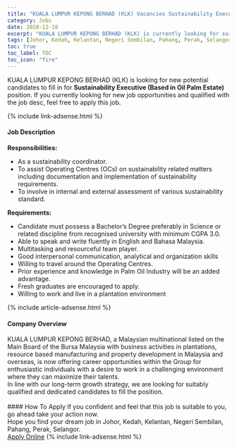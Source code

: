 ```yaml
---
title: "KUALA LUMPUR KEPONG BERHAD (KLK) Vacancies Sustainability Executive (Based in Oil Palm Estate)" 
category: Jobs 
date: 2020-12-10 
excerpt: "KUALA LUMPUR KEPONG BERHAD (KLK) is currently looking for suitable person to fill in the Sustainability Executive (Based in Oil Palm Estate) which positioned at Johor, Kedah, Kelantan, Negeri Sembilan, Pahang, Perak, Selangor" 
tags: [Johor, Kedah, Kelantan, Negeri Sembilan, Pahang, Perak, Selangor] 
toc: true 
toc_label: TOC 
toc_icon: "fire" 
--- 
```


<p>KUALA LUMPUR KEPONG BERHAD (KLK) is looking for new potential candidates to fill in for <b>Sustainability Executive (Based in Oil Palm Estate)</b> position. If you currently looking for new job opportunities and qualified with the job desc, feel free to apply this job.
</p>{% include link-adsense.html %} 
<div><div><div><h4>Job Description</h4></div></div><div><div><span><div><div><strong>Responsibilities:</strong></div><div><ul><li>As a sustainability coordinator.</li><li>To assist Operating Centres (OCs) on sustainability related matters including documentation and implementation of sustainability requirements.&#160;</li><li>To involve in internal and external assessment of various sustainability standard.</li></ul><div><strong>Requirements:</strong></div><ul><li>Candidate must possess a Bachelor&#8217;s Degree preferably in Science or related discipline from recognised university with minimum CGPA 3.0.</li><li>Able to speak and write fluently in English and Bahasa Malaysia.</li><li>Multitasking and resourceful team player.</li><li>Good interpersonal communication, analytical and organization skills</li><li>Willing to travel around the Operating Centres.</li><li>Prior experience and knowledge in Palm Oil Industry will be an added advantage.</li><li>Fresh graduates are encouraged to apply.</li><li>Willing to work and live in a plantation environment</li></ul></div></div></span></div></div></div> 
{% include article-adsense.html %} 
<div><div><div><h4>Company Overview</h4></div></div><div><div><span><div><div>
	KUALA LUMPUR KEPONG BERHAD, a Malaysian multinational listed on the Main Board of the Bursa Malaysia with business activities in plantations, resource based manufacturing and property development in Malaysia and overseas, is now offering career opportunities within the Group for enthusiastic individuals with a desire to work in a challenging environment where they can maximize their talents.</div>
<div>
	In line with our long-term growth strategy, we are looking for suitably qualified and dedicated candidates to fill the position.<br>
	&#160;</div></div></span></div></div></div> 
#### How To Apply 
If you confident and feel that this job is suitable to you, go ahead take your action now. <br/> 
Hope you find your dream job in Johor, Kedah, Kelantan, Negeri Sembilan, Pahang, Perak, Selangor. <br/> 
<a href="https://www.jobstreet.com.my/en/job/sustainability-executive-based-in-oil-palm-estate-4441266?jobId=jobstreet-my-job-4441266&sectionRank=27&token=0~218585d8-8bd0-4fb9-afad-a14327277ceb&fr=SRP%20View%20In%20New%20Ta" class="btn btn--info" target="_blank" rel="nofollow noopenner">Apply Online</a> 
{% include link-adsense.html %} 